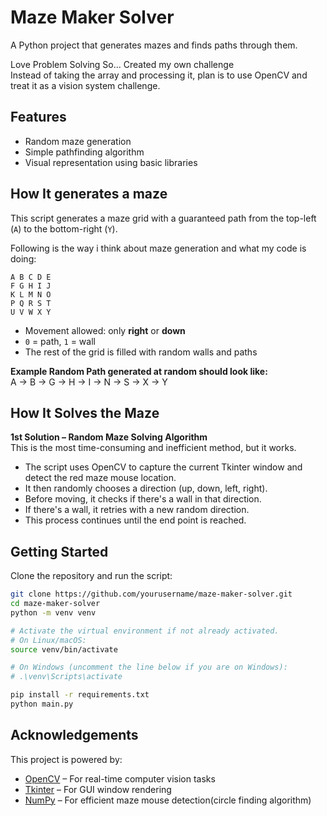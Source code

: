 # Maze Maker Solver

A Python project that generates mazes and finds paths through them.

Love Problem Solving So... Created my own challenge  
Instead of taking the array and processing it, plan is to use OpenCV and treat it as a vision system challenge.

## Features

- Random maze generation
- Simple pathfinding algorithm
- Visual representation using basic libraries

## How It generates a maze

This script generates a maze grid with a guaranteed path from the top-left (`A`) to the bottom-right (`Y`).

Following is the way i think about maze generation and what my code is doing:

    A B C D E 
    F G H I J
    K L M N O
    P Q R S T
    U V W X Y

- Movement allowed: only **right** or **down**
- `0` = path, `1` = wall
- The rest of the grid is filled with random walls and paths

**Example Random Path generated at random should look like:**  
A → B → G → H → I → N → S → X → Y

## How It Solves the Maze

**1st Solution – Random Maze Solving Algorithm**  
This is the most time-consuming and inefficient method, but it works.

- The script uses OpenCV to capture the current Tkinter window and detect the red maze mouse location.
- It then randomly chooses a direction (up, down, left, right).
- Before moving, it checks if there's a wall in that direction.
- If there's a wall, it retries with a new random direction.
- This process continues until the end point is reached.

## Getting Started

Clone the repository and run the script:

```bash
git clone https://github.com/yourusername/maze-maker-solver.git
cd maze-maker-solver
python -m venv venv

# Activate the virtual environment if not already activated.
# On Linux/macOS:
source venv/bin/activate

# On Windows (uncomment the line below if you are on Windows):
# .\venv\Scripts\activate

pip install -r requirements.txt
python main.py
```

## Acknowledgements

This project is powered by:

- [OpenCV](https://opencv.org/) – For real-time computer vision tasks  
- [Tkinter](https://docs.python.org/3/library/tkinter.html) – For GUI window rendering  
- [NumPy](https://numpy.org/) – For efficient maze mouse detection(circle finding algorithm)
